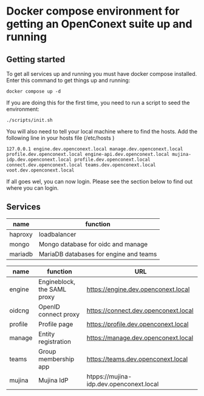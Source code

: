 # Docker compose environment for getting an OpenConext suite up and running

## Getting started

To get all services up and running you must have docker compose installed. Enter this command to get things up and running:

```
docker compose up -d
```

If you are doing this for the first time, you need to run a script to seed the environment:

```
./scripts/init.sh
```

You will also need to tell your local machine where to find the hosts. 
Add the following line in your hosts file (/etc/hosts )
```
127.0.0.1 engine.dev.openconext.local manage.dev.openconext.local profile.dev.openconext.local engine-api.dev.openconext.local mujina-idp.dev.openconext.local profile.dev.openconext.local connect.dev.openconext.local teams.dev.openconext.local voot.dev.openconext.local
```

If all goes wel, you can now login. Please see the section below to find out where you can login.


## Services


|name |function     |
| --- | --- | 
|haproxy     | loadbalancer    |     
|mongo     |Mongo database for oidc and manage     |   
|mariadb   |MariaDB databases for engine and teams     |    

|name |function     |URL     |    
| --- | --- | --- | 
|engine|Engineblock, the SAML proxy |https://engine.dev.openconext.local |   
|oidcng |OpenID connect proxy     |https://connect.dev.openconext.local  |    
|profile|Profile page|https://profile.dev.openconext.local     |    
|manage|Entity registration |https://manage.dev.openconext.local     |    
|teams|Group membership app|https://teams.dev.openconext.local     |  
|mujina|Mujina IdP|htpps://mujina-idp.dev.openconext.local|


